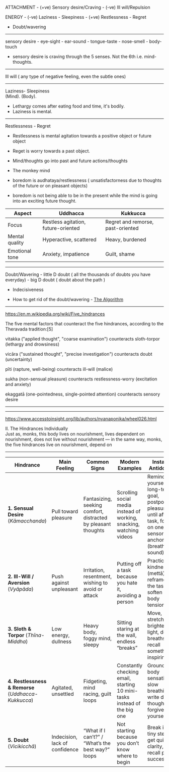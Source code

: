 


ATTACHMENT - (+ve) Sensory desire/Craving
             - (-ve) Ill will/Repulsion 

ENERGY   - (-ve) Laziness - Sleepiness
         - (+ve) Restlessness - Regret

- Doubt/wavering


-----------

sensory desire - eye-sight
              - ear-sound
              - tongue-taste
              - nose-smell
              - body-touch

-  sensory desire is craving through the 5 senses. Not the 6th i.e. mind-thoughts.

------------

Ill will ( any type of negative feeling, even the subtle ones)

-----------

 Laziness- Sleepiness  
(Mind).        (Body). 

- Lethargy comes after eating food and time, it's bodily.
- Laziness is mental.


---------------

Restlessness - Regret

- Restlessness is mental agitation towards a positive object or future object 
- Reget is worry towards a past object.


- Mind/thoughts go into past and future actions/thoughts 

- The monkey mind

- boredom is audhataya/restlessness ( unsatisfactorness due to thoughts of the future or on pleasant objects)
- boredom is not being able to be in the present while the mind is going into an exciting future thought.



| Aspect         | Uddhacca                            | Kukkucca                          |
| -------------- | ----------------------------------- | --------------------------------- |
| Focus          | Restless agitation, future-oriented | Regret and remorse, past-oriented |
| Mental quality | Hyperactive, scattered              | Heavy, burdened                   |
| Emotional tone | Anxiety, impatience                 | Guilt, shame                      |

---------

Doubt/Wavering 
        - little D doubt ( all the thousands of doubts you have everyday)
        - big D doubt ( doubt about the path )

- Indecisiveness

- How to get rid of the doubt/wavering - [The Algorithm](The-Algorithm.md)


------

https://en.m.wikipedia.org/wiki/Five_hindrances


The five mental factors that counteract the five hindrances, according to the Theravada tradition:[5]

vitakka ("applied thought", "coarse examination") counteracts sloth-torpor (lethargy and drowsiness)

vicāra ("sustained thought", "precise investigation") counteracts doubt (uncertainty)

pīti (rapture, well-being) counteracts ill-will (malice)

sukha (non-sensual pleasure) counteracts restlessness-worry (excitation and anxiety)

ekaggatā (one-pointedness, single-pointed attention) counteracts sensory desire


-------



-------

https://www.accesstoinsight.org/lib/authors/nyanaponika/wheel026.html

II. The Hindrances Individually  
Just as, monks, this body lives on nourishment, lives dependent on nourishment, does not live without nourishment — in the same way, monks, the five hindrances live on nourishment, depend on

-----

| Hindrance                                           | Main Feeling                   | Common Signs                                                  | Modern Examples                                                          | Instant Antidotes                                                                                                  |
| --------------------------------------------------- | ------------------------------ | ------------------------------------------------------------- | ------------------------------------------------------------------------ | ------------------------------------------------------------------------------------------------------------------ |
| **1. Sensual Desire** (_Kāmacchanda_)               | Pull toward pleasure           | Fantasizing, seeking comfort, distracted by pleasant thoughts | Scrolling social media instead of working, snacking, watching videos     | Remind yourself of long-term goal, postpone pleasure until after task, focus on one sensory anchor (breath, sound) |
| **2. Ill-Will / Aversion** (_Vyāpāda_)              | Push against unpleasant        | Irritation, resentment, wishing to avoid or attack            | Putting off a task because you hate it, avoiding a person                | Practice kindness (mettā), reframe the task, soften body tension                                                   |
| **3. Sloth & Torpor** (_Thīna-Middha_)              | Low energy, dullness           | Heavy body, foggy mind, sleepy                                | Sitting staring at the wall, endless “breaks”                            | Move, stretch, brighten light, deep breaths, recall something inspiring                                            |
| **4. Restlessness & Remorse** (_Uddhacca-Kukkucca_) | Agitated, unsettled            | Fidgeting, mind racing, guilt loops                           | Constantly checking email, starting 10 mini-tasks instead of the big one | Ground in body sensations, slow breathing, write down thoughts, forgive yourself                                   |
| **5. Doubt** (_Vicikicchā_)                         | Indecision, lack of confidence | “What if I can’t?” / “What’s the best way?” loops             | Not starting because you don’t know where to begin                       | Break into tiny steps, get quick clarity, recall past success                                                      |
